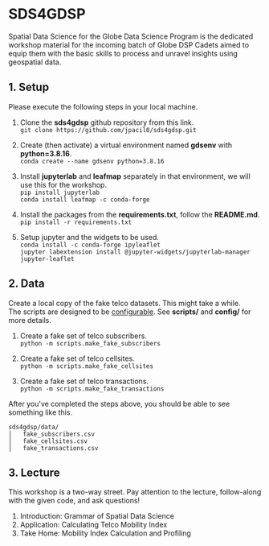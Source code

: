 # SDS4GDSP

Spatial Data Science for the Globe Data Science Program is the dedicated workshop material for the incoming batch of Globe DSP Cadets aimed to equip them with the basic skills to process and unravel insights using geospatial data.

## 1. Setup

Please execute the following steps in your local machine.

1. Clone the **sds4gdsp** github repository from this link. <br>
```git clone https://github.com/jpacil0/sds4gdsp.git```

2. Create (then activate) a virtual environment named **gdsenv** with **python=3.8.16**. <br>
```conda create --name gdsenv python=3.8.16```

3. Install **jupyterlab** and **leafmap** separately in that environment, we will use this for the workshop. <br>
```pip install jupyterlab``` <br>
```conda install leafmap -c conda-forge```

5. Install the packages from the **requirements.txt**, follow the **README.md**. <br>
```pip install -r requirements.txt```

6. Setup jupyter and the widgets to be used. <br>
```conda install -c conda-forge ipyleaflet``` <br>
```jupyter labextension install @jupyter-widgets/jupyterlab-manager jupyter-leaflet```

## 2. Data

Create a local copy of the fake telco datasets. This might take a while. <br>
The scripts are designed to be [configurable](https://hydra.cc/). See **scripts/** and **config/** for more details.

1. Create a fake set of telco subscribers. <br>
```python -m scripts.make_fake_subscribers```

2. Create a fake set of telco cellsites. <br>
```python -m scripts.make_fake_cellsites```

3. Create a fake set of telco transactions. <br>
```python -m scripts.make_fake_transactions```

After you've completed the steps above, you should be able to see something like this.

```
sds4gdsp/data/
│   fake_subscribers.csv
│   fake_cellsites.csv
│   fake_transactions.csv
```

## 3. Lecture

This workshop is a two-way street. Pay attention to the lecture, follow-along with the given code, and ask questions!

1. Introduction: Grammar of Spatial Data Science
2. Application: Calculating Telco Mobility Index
3. Take Home: Mobility Index Calculation and Profiling
